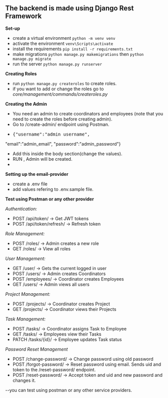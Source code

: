 ## The backend is made using Django Rest Framework

**Set-up**

- create a virtual environment  `python -m venv venv` 
- activate the environment  `venv\Scripts\activate`  
- install the requirements  `pip install -r requirements.txt`  
- make migrations `python manage.py makemigrations` then `python manage.py migrate`
- run the server `python manage.py runserver`

**Creating Roles**

- run `python manage.py createroles` to create roles. 
- if you want to add or change the roles go to *core/management/commands/createroles.py*

**Creating the Admin**

- You need an admin to create coordinators and employees (note that you need to create the roles before creating admin).
- Go to /create-admin/ endpoint using Postman.
- <pre>{"username":"admin_username",
"email":"admin_email",
"password":"admin_password"}</pre>
- Add this inside the body section(change the values).
- RUN , Admin will be created.
-

**Setting up the email-provider**

- create a .env file
- add values refering to .env.sample file.



**Test using Postman or any other provider**

_Authentication:_

- POST /api/token/ → Get JWT tokens
- POST /api/token/refresh/ → Refresh token

_Role Management:_

- POST /roles/ → Admin creates a new role
- GET /roles/ → View all roles

_User Management:_

- GET /user/ → Gets the current logged in user
- POST /users/ → Admin creates Coordinators
- POST /employees/ → Coordinator creates Employees
- GET /users/ → Admin views all users

_Project Management:_

- POST /projects/ → Coordinator creates Project
- GET /projects/ → Coordinator views their Projects

_Task Management:_

- POST /tasks/ → Coordinator assigns Task to Employee
- GET /tasks/ → Employees view their Tasks
- PATCH /tasks/{id}/ → Employee updates Task status

_Password Reset Management_

- POST /change-password/ → Change password using old password
- POST /forgot-password/ → Reset password using email. Sends uid and token to the /reset-password/ endpoint.
- POST /reset-password/ → Accept token and uid and new password and changes it.

--you can test using postman or any other service providers.
